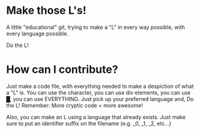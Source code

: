 # Make those L's!
A little "educational" git, trying to make a "L" in every way possible, with every language possible.

Do the L!

# How can I contribute?
Just make a code file, with everything needed to make a despiction of what a "L" is. You can use the character, you can use div elements, you can use &block;, you can use EVERYTHING. Just pick up your preferred language and, Do the L! Remember: More cryptic code = more awesome!

Also, you can make an L using a language that already exists. Just make sure to put an identifier suffix on the filename (e.g. _0, _1, _2, etc...)